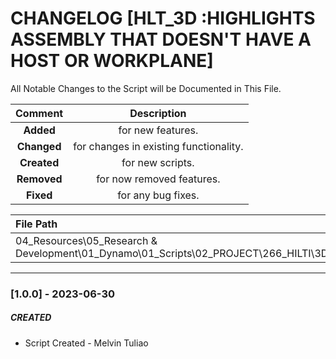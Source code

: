 # CHANGELOG [HLT_3D :HIGHLIGHTS ASSEMBLY THAT DOESN'T HAVE A HOST OR WORKPLANE]
All Notable Changes to the Script will be Documented in This File.

| Comment | Description |
| :--: | :--: |
| **Added**  | for new features. |
|**Changed** |for changes in existing functionality. |
|**Created** | for new scripts. |
|**Removed** |for now removed features. |
|**Fixed** |for any bug fixes. |

| File Path | 
| :-- |
| 04_Resources\05_Research & Development\01_Dynamo\01_Scripts\02_PROJECT\266_HILTI\3D |
------------------------------------------------------------------

### [1.0.0] - 2023-06-30
##### CREATED
- Script Created - Melvin Tuliao
